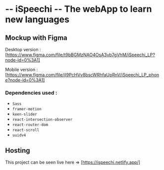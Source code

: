 # -- iSpeechi -- The webApp to learn new languages

## Mockup with Figma

Desktop version : [https://www.figma.com/file/t9bBGMzNAO4OsA3vb7gVhM/iSpeechi_LP?node-id=0%3A1]

Mobile version : [https://www.figma.com/file/jl9PcHVv8bscWRhfaUpRnV/iSpeechi_LP_phone?node-id=0%3A1]

### Dependencies used :

- `Sass`
- `framer-motion`
- `keen-slider`
- `react-intersection-observer`
- `react-router-dom`
- `react-scroll`
- `uuidv4`

## Hosting

This project can be seen live here => [https://ispeechi.netlify.app/]
